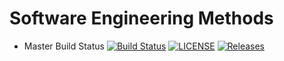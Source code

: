 # Software Engineering Methods

- Master Build Status [![Build Status](https://travis-ci.org/boejell2001/sem.svg?branch=master)](https://travis-ci.org/kevin-chalmers/sem)
  [![LICENSE](https://img.shields.io/github/license/boejell2001/sem.svg?style=flat-square)](https://github.com/boejell2001/sem/blob/master/LICENSE)
  [![Releases](https://img.shields.io/github/release/boejell2001/sem/all.svg?style=flat-square)](https://github.com/boejell2001/sem/releases)